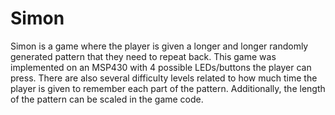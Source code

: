 # Simon
Simon is a game where the player is given a longer and longer randomly generated pattern that they need to repeat back. This game was implemented on an MSP430 with 4 possible LEDs/buttons the player can press. There are also several difficulty levels related to how much time the player is given to remember each part of the pattern. Additionally, the length of the pattern can be scaled in the game code.
